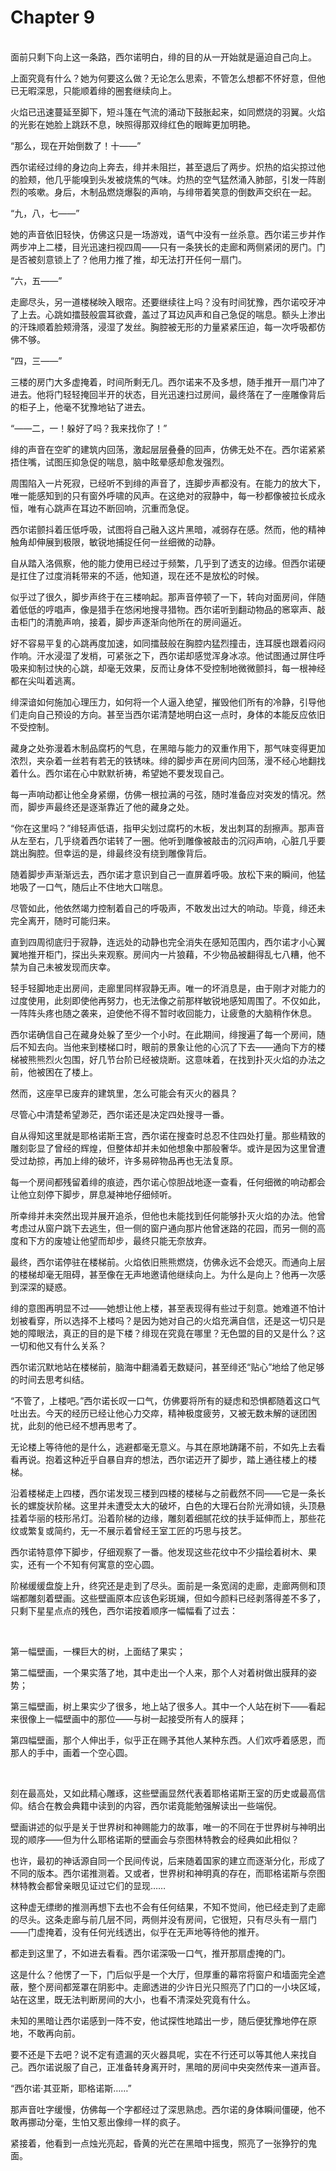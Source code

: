 # Chapter 9

<br>
面前只剩下向上这一条路，西尔诺明白，绯的目的从一开始就是逼迫自己向上。

上面究竟有什么？她为何要这么做？无论怎么思索，不管怎么想都不怀好意，但他已无暇深思，只能顺着绯的圈套继续向上。

火焰已迅速蔓延至脚下，短斗篷在气流的涌动下鼓胀起来，如同燃烧的羽翼。火焰的光影在她脸上跳跃不息，映照得那双绯红色的眼眸更加明艳。

“那么，现在开始倒数了！十——”

西尔诺经过绯的身边向上奔去，绯并未阻拦，甚至退后了两步。炽热的焰尖掠过他的脸颊，他几乎能嗅到头发被烧焦的气味。灼热的空气猛然涌入肺部，引发一阵剧烈的咳嗽。身后，木制品燃烧爆裂的声响，与绯带着笑意的倒数声交织在一起。

“九，八，七——”  

她的声音依旧轻快，仿佛这只是一场游戏，语气中没有一丝杀意。西尔诺三步并作两步冲上二楼，目光迅速扫视四周——只有一条狭长的走廊和两侧紧闭的房门。门是否被刻意锁上了？他用力推了推，却无法打开任何一扇门。  

“六，五——”  

走廊尽头，另一道楼梯映入眼帘。还要继续往上吗？没有时间犹豫，西尔诺咬牙冲了上去。心跳如擂鼓般震耳欲聋，盖过了耳边风声和自己急促的喘息。额头上渗出的汗珠顺着脸颊滑落，浸湿了发丝。胸腔被无形的力量紧紧压迫，每一次呼吸都仿佛不够。  

“四，三——”  

三楼的房门大多虚掩着，时间所剩无几。西尔诺来不及多想，随手推开一扇门冲了进去。他将门轻轻掩回半开的状态，目光迅速扫过房间，最终落在了一座雕像背后的柜子上，他毫不犹豫地钻了进去。  

“——二，一！躲好了吗？我来找你了！”  

绯的声音在空旷的建筑内回荡，激起层层叠叠的回声，仿佛无处不在。西尔诺紧紧捂住嘴，试图压抑急促的喘息，脑中眩晕感却愈发强烈。

周围陷入一片死寂，已经听不到绯的声音了，连脚步声都没有。在能力的放大下，唯一能感知到的只有窗外呼啸的风声。在这绝对的寂静中，每一秒都像被拉长成永恒，唯有心跳声在耳边不断回响，沉重而急促。

西尔诺颤抖着压低呼吸，试图将自己融入这片黑暗，减弱存在感。然而，他的精神触角却伸展到极限，敏锐地捕捉任何一丝细微的动静。

自从踏入洛佩察，他的能力使用已经过于频繁，几乎到了透支的边缘。但西尔诺硬是扛住了过度消耗带来的不适，他知道，现在还不是放松的时候。

似乎过了很久，脚步声终于在三楼响起。那声音停顿了一下，转向对面房间，伴随着低低的哼唱声，像是猎手在悠闲地搜寻猎物。西尔诺听到翻动物品的窸窣声、敲击柜门的清脆声响，接着，脚步声逐渐向他所在的房间逼近。

好不容易平复的心跳再度加速，如同擂鼓般在胸腔内猛烈撞击，连耳膜也跟着闷闷作响。汗水浸湿了发梢，可紧张之下，西尔诺却感觉浑身冰凉。他试图通过屏住呼吸来抑制过快的心跳，却毫无效果，反而让身体不受控制地微微颤抖，每一根神经都在尖叫着逃离。

绯深谙如何施加心理压力，如何将一个人逼入绝望，摧毁他们所有的冷静，引导他们走向自己预设的方向。甚至当西尔诺清楚地明白这一点时，身体的本能反应依旧不受控制。

藏身之处弥漫着木制品腐朽的气息，在黑暗与能力的双重作用下，那气味变得更加浓烈，夹杂着一丝若有若无的铁锈味。绯的脚步声在房间内回荡，漫不经心地翻找着什么。西尔诺在心中默默祈祷，希望她不要发现自己。

每一声响动都让他全身紧绷，仿佛一根拉满的弓弦，随时准备应对突发的情况。然而，脚步声最终还是逐渐靠近了他的藏身之处。

“你在这里吗？”绯轻声低语，指甲尖划过腐朽的木板，发出刺耳的刮擦声。那声音从左至右，几乎绕着西尔诺转了一圈。他听到雕像被敲击的沉闷声响，心脏几乎要跳出胸腔。但幸运的是，绯最终没有绕到雕像背后。

随着脚步声渐渐远去，西尔诺才意识到自己一直屏着呼吸。放松下来的瞬间，他猛地吸了一口气，随后止不住地大口喘息。

尽管如此，他依然竭力控制着自己的呼吸声，不敢发出过大的响动。毕竟，绯还未完全离开，随时可能归来。

直到四周彻底归于寂静，连远处的动静也完全消失在感知范围内，西尔诺才小心翼翼地推开柜门，探出头来观察。房间内一片狼藉，不少物品被翻得乱七八糟，他不禁为自己未被发现而庆幸。

轻手轻脚地走出房间，走廊里同样寂静无声。唯一的坏消息是，由于刚才对能力的过度使用，此刻即使他再努力，也无法像之前那样敏锐地感知周围了。不仅如此，一阵阵头疼也随之袭来，迫使他不得不暂时收回能力，让疲惫的大脑稍作休息。

西尔诺确信自己在藏身处躲了至少一个小时。在此期间，绯搜遍了每一个房间，随后不知去向。当他来到楼梯口时，眼前的景象让他的心沉了下去——通向下方的楼梯被熊熊烈火包围，好几节台阶已经被烧断。这意味着，在找到扑灭火焰的办法之前，他被困在了楼上。

然而，这座早已废弃的建筑里，怎么可能会有灭火的器具？  

尽管心中清楚希望渺茫，西尔诺还是决定四处搜寻一番。

自从得知这里就是耶格诺斯王宫，西尔诺在搜查时总忍不住四处打量。那些精致的雕刻彰显了曾经的辉煌，但整体却并未如他想象中那般奢华。或许是因为这里曾遭受过劫掠，再加上绯的破坏，许多易碎物品再也无法复原。

每一个房间都残留着绯的痕迹，西尔诺心惊胆战地逐一查看，任何细微的响动都会让他立刻停下脚步，屏息凝神地仔细倾听。

所幸绯并未突然出现并展开追杀，但他也未能找到任何能够扑灭火焰的办法。他曾考虑过从窗户跳下去逃生，但一侧的窗户通向那片他曾迷路的花园，而另一侧的高度和下方的废墟让他望而却步，最终只能无奈放弃。

最终，西尔诺停驻在楼梯前。火焰依旧熊熊燃烧，仿佛永远不会熄灭。而通向上层的楼梯却毫无阻碍，甚至像在无声地邀请他继续向上。为什么是向上？他再一次感到深深的疑惑。

绯的意图再明显不过——她想让他上楼，甚至表现得有些过于刻意。她难道不怕计划被看穿，所以选择不上楼吗？是因为她对自己的火焰充满自信，还是这一切只是她的障眼法，真正的目的是下楼？绯现在究竟在哪里？无色盟的目的又是什么？这一切和他又有什么关系？

西尔诺沉默地站在楼梯前，脑海中翻涌着无数疑问，甚至绯还“贴心”地给了他足够的时间去思考纠结。

“不管了，上楼吧。”西尔诺长叹一口气，仿佛要将所有的疑虑和恐惧都随着这口气吐出去。今天的经历已经让他心力交瘁，精神极度疲劳，又被无数未解的谜团困扰，此刻的他已经不想再思考了。

无论楼上等待他的是什么，逃避都毫无意义。与其在原地踌躇不前，不如先上去看看再说。抱着这种近乎自暴自弃的想法，西尔诺迈开了脚步，踏上通往楼上的楼梯。

沿着楼梯走上四楼，西尔诺发现三楼到四楼的楼梯与之前截然不同——它是一条长长的螺旋状阶梯。这里并未遭受太大的破坏，白色的大理石台阶光滑如镜，头顶悬挂着华丽的枝形吊灯。沿着阶梯的边缘，雕刻着细腻花纹的扶手延伸而上，那些花纹或繁复或简约，无一不展示着曾经王室工匠的巧思与技艺。

西尔诺特意停下脚步，仔细观察了一番。他发现这些花纹中不少描绘着树木、果实，还有一个不知有何寓意的空心圆。

阶梯缓缓盘旋上升，终究还是走到了尽头。面前是一条宽阔的走廊，走廊两侧和顶端都雕刻着壁画。这些壁画原本应该色彩斑斓，但如今颜料已经剥落得差不多了，只剩下星星点点的残色，西尔诺按着顺序一幅幅看了过去：

<br>

第一幅壁画，一棵巨大的树，上面结了果实；

第二幅壁画，一个果实落了地，其中走出一个人来，那个人对着树做出膜拜的姿势；  

第三幅壁画，树上果实少了很多，地上站了很多人。其中一个人站在树下——看起来很像上一幅壁画中的那位——与树一起接受所有人的膜拜；  

第四幅壁画，那个人伸出手，似乎正在赐予其他人某种东西。人们欢呼着感恩，而那人的手中，画着一个空心圆。

<br>

刻在最高处，又如此精心雕琢，这些壁画显然代表着耶格诺斯王室的历史或最高信仰。结合在教会典籍中读到的内容，西尔诺竟能勉强解读出一些端倪。

壁画讲述的似乎是关于世界树和神赐能力的故事，唯一的不同在于世界树与神明出现的顺序——但为什么耶格诺斯的壁画会与奈图林特教会的经典如此相似？

也许，最初的神话源自同一个民间传说，后来随着国家的建立而逐渐分化，形成了不同的版本。西尔诺推测着。又或者，世界树和神明真的存在，而耶格诺斯与奈图林特教会都曾亲眼见证过它们的显现……

这种虚无缥缈的推测再想下去也不会有任何结果，不知不觉间，他已经走到了走廊的尽头。这条走廊与前几层不同，两侧并没有房间，它很短，只有尽头有一扇门——门虚掩着，没有任何光线透出，似乎在无声地等待他的推开。

都走到这里了，不如进去看看。西尔诺深吸一口气，推开那扇虚掩的门。

这是什么？他愣了一下，门后似乎是一个大厅，但厚重的幕帘将窗户和墙面完全遮蔽，整个房间都笼罩在阴影中。走廊透进的少许日光只照亮了门口的一小块区域，站在这里，既无法判断房间的大小，也看不清深处究竟有什么。

未知的黑暗让西尔诺感到一阵不安，他试探性地踏出一步，随后便犹豫地停在原地，不敢再向前。

要不还是下去吧？说不定有遗漏的灭火器具呢，实在不行还可以等其他人来找自己。西尔诺说服了自己，正准备转身离开时，黑暗的房间中央突然传来一道声音。

“西尔诺·其亚斯，耶格诺斯……”

那声音吐字缓慢，仿佛每一个字都经过了深思熟虑。西尔诺的身体瞬间僵硬，他不敢再挪动分毫，生怕又惹出像绯一样的疯子。

紧接着，他看到一点烛光亮起，昏黄的光芒在黑暗中摇曳，照亮了一张狰狞的鬼面。
